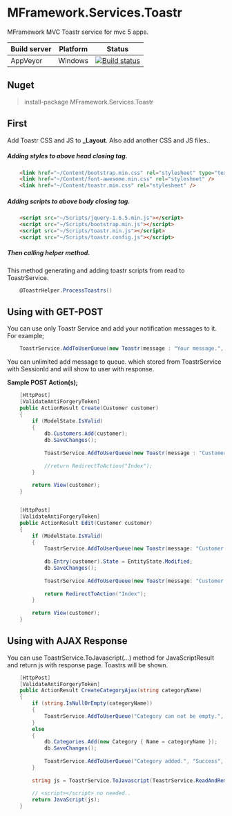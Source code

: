 
# MFramework.Services.Toastr
MFramework MVC Toastr service for mvc 5 apps.

| Build server| Platform       | Status      |
|-------------|----------------|-------------|
| AppVeyor    | Windows        |[![Build status](https://ci.appveyor.com/api/projects/status/90h8oq7f4pftewy9?svg=true)](https://ci.appveyor.com/project/muratbaseren/nuget-mvc-toastr-service) |

## Nuget
> install-package MFramework.Services.Toastr

## First
Add Toastr CSS and JS to **_Layout**. Also add another CSS and JS files..

##### Adding styles to above head closing tag.
```html
    <link href="~/Content/bootstrap.min.css" rel="stylesheet" type="text/css" />
    <link href="~/Content/font-awesome.min.css" rel="stylesheet" />
    <link href="~/Content/toastr.min.css" rel="stylesheet" />
```

##### Adding scripts to above body closing tag.

```html
    <script src="~/Scripts/jquery-1.6.5.min.js"></script>
    <script src="~/Scripts/bootstrap.min.js"></script>
    <script src="~/Scripts/toastr.min.js"></script>
    <script src="~/Scripts/toastr.config.js"></script>
```

##### Then calling helper method.
This method generating and adding toastr scripts from read to ToastrService.
```csharp
    @ToastrHelper.ProcessToastrs()
```
## Using with GET-POST
You can use only Toastr Service and add your notification messages to it. For example;
```csharp
    ToastrService.AddToUserQueue(new Toastr(message : "Your message.", type: ToastrType.Success));
```
You can unlimited add message to queue. which stored from ToastrService with SessionId and will show to user with response.

**Sample POST Action(s);**

```csharp
    [HttpPost]
    [ValidateAntiForgeryToken]
    public ActionResult Create(Customer customer)
    {
        if (ModelState.IsValid)
        {
            db.Customers.Add(customer);
            db.SaveChanges();
    
            ToastrService.AddToUserQueue(new Toastr(message : "Customer added.", type: ToastrType.Success));
            
			//return RedirectToAction("Index");
        }
    
        return View(customer);
    }


    [HttpPost]
    [ValidateAntiForgeryToken]
    public ActionResult Edit(Customer customer)
    {
        if (ModelState.IsValid)
        {
            ToastrService.AddToUserQueue(new Toastr(message: "Customer updating.", type: ToastrType.Warning));
    
            db.Entry(customer).State = EntityState.Modified;
            db.SaveChanges();
    
            ToastrService.AddToUserQueue(new Toastr(message: "Customer updated.", type: ToastrType.Success));
    
            return RedirectToAction("Index");
        }
        
        return View(customer);
    }
```
## Using with AJAX Response

You can use ToastrService.ToJavascript(...) method for JavaScriptResult and return js with response page. Toastrs will be shown.

```csharp
    [HttpPost]
    [ValidateAntiForgeryToken]
    public ActionResult CreateCategoryAjax(string categoryName)
    {
        if (string.IsNullOrEmpty(categoryName))
        {
            ToastrService.AddToUserQueue("Category can not be empty.", "Requred !", ToastrType.Error);
        }
        else
        {
            db.Categories.Add(new Category { Name = categoryName });
            db.SaveChanges();
    
            ToastrService.AddToUserQueue("Category added.", "Success", ToastrType.Success);
        }
    
        string js = ToastrService.ToJavascript(ToastrService.ReadAndRemoveUserQueue());
    
        // <script></script> no needed..
        return JavaScript(js);
    }
```

